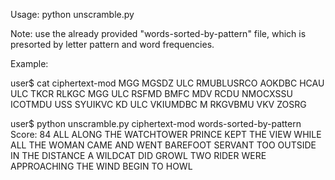 Usage: python unscramble.py <ciphertext-input-file> <dictionary-input-file>

Note: use the already provided "words-sorted-by-pattern" file, which is presorted by letter pattern and word frequencies.

Example:

user$ cat ciphertext-mod
MGG MGSDZ ULC RMUBLUSRCO AOKDBC HCAU ULC TKCR
RLKGC MGG ULC RSFMD BMFC MDV RCDU NMOCXSSU ICOTMDU USS
SYUIKVC KD ULC VKIUMDBC M RKGVBMU VKV ZOSRG

user$ python unscramble.py ciphertext-mod words-sorted-by-pattern
Score: 84
ALL ALONG THE WATCHTOWER PRINCE KEPT THE VIEW WHILE ALL THE WOMAN CAME AND WENT BAREFOOT SERVANT TOO OUTSIDE IN THE DISTANCE A WILDCAT DID GROWL TWO RIDER WERE APPROACHING THE WIND BEGIN TO HOWL
